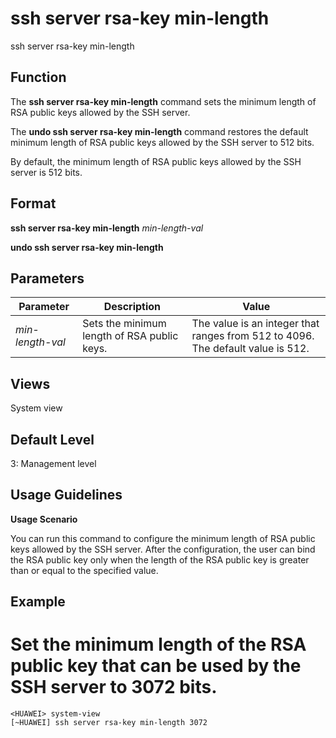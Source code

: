 ssh server rsa-key min-length
=============================

ssh server rsa-key min-length

Function
--------



The **ssh server rsa-key min-length** command sets the minimum length of RSA public keys allowed by the SSH server.

The **undo ssh server rsa-key min-length** command restores the default minimum length of RSA public keys allowed by the SSH server to 512 bits.



By default, the minimum length of RSA public keys allowed by the SSH server is 512 bits.


Format
------

**ssh server rsa-key min-length** *min-length-val*

**undo ssh server rsa-key min-length**


Parameters
----------

| Parameter | Description | Value |
| --- | --- | --- |
| *min-length-val* | Sets the minimum length of RSA public keys. | The value is an integer that ranges from 512 to 4096. The default value is 512. |



Views
-----

System view


Default Level
-------------

3: Management level


Usage Guidelines
----------------

**Usage Scenario**

You can run this command to configure the minimum length of RSA public keys allowed by the SSH server. After the configuration, the user can bind the RSA public key only when the length of the RSA public key is greater than or equal to the specified value.


Example
-------

# Set the minimum length of the RSA public key that can be used by the SSH server to 3072 bits.
```
<HUAWEI> system-view
[~HUAWEI] ssh server rsa-key min-length 3072

```